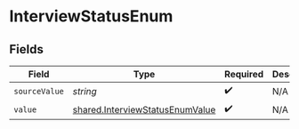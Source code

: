 # InterviewStatusEnum


## Fields

| Field                                                                              | Type                                                                               | Required                                                                           | Description                                                                        |
| ---------------------------------------------------------------------------------- | ---------------------------------------------------------------------------------- | ---------------------------------------------------------------------------------- | ---------------------------------------------------------------------------------- |
| `sourceValue`                                                                      | *string*                                                                           | :heavy_check_mark:                                                                 | N/A                                                                                |
| `value`                                                                            | [shared.InterviewStatusEnumValue](../../models/shared/interviewstatusenumvalue.md) | :heavy_check_mark:                                                                 | N/A                                                                                |